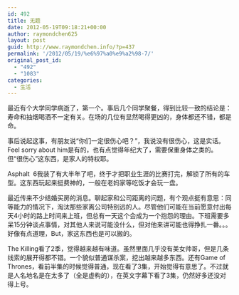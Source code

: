 ```yaml
---
id: 492
title: 无题
date: 2012-05-19T09:18:21+00:00
author: raymondchen625
layout: post
guid: http://www.raymondchen.info/?p=437
permalink: '/2012/05/19/%e6%97%a0%e9%a2%98-7/'
original_post_id:
  - "492"
  - "1083"
categories:
  - 生活
---
```

最近有个大学同学病逝了，第一个。事后几个同学聚餐，得到比较一致的结论是：寿命和抽烟喝酒不一定有关。在场的几位有显然喝得更凶的，身体都还不错，都是命。

事后说起这事，有朋友说“你们一定很伤心吧？”，我说没有很伤心，这是实话。Feel sorry about him是有的，也有点觉得年纪大了，需要保重身体之类的。但“很伤心”这东西，是家人的特权耶。

Asphalt  6我装了有大半年了吧，终于才把职业生涯的比赛打完，解锁了所有的车型。这东西玩起来挺费神的，一般在老妈家等吃饭才会玩一盘。

最近传来不少结婚买房的消息。聊起家和公司距离的问题，有个观点挺有意思：同等能力的情况下，淘汰那些家离公司特别远的人。尽管他们可能在当前愿意付出每天4小时的路上时间来上班，但总有一天这个会成为一个抱怨的理由。下班需要多呆15分钟谈点事情，对其他人来说可能没什么，但对他来讲可能也得挣扎一番。。。 好像有点道理，But，家这东西也是可以搬的。

The Killing看了2季，觉得越来越有味道。虽然里面几乎没有美女帅哥，但是几条线索的展开得都不错。一个貌似普通谋杀案，挖出越来越多东西。还有Game of Thrones，看前半集的时候觉得普通，现在看了3集，开始觉得有意思了。不过就是人名地名是在太多了（全是虚构的），在英文字幕下看了3集，仍然好多还没对得上号。